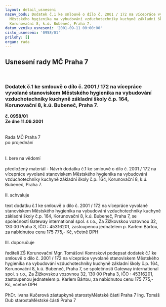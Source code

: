 ```yaml
---
layout: detail_usneseni
nazev_bodu: Dodatek č.1 ke smlouvě o dílo č. 2001 / 172 na vícepráce vyvolané stanoviskem
  Městského hygienika na vybudování vzduchotechniky kuchyně základní školy č.p. 164,
  Korunovační 8, k.ú. Bubeneč, Praha 7.
datum_vzniku_usneseni: '2001-09-11 00:00:00'
cislo_usneseni: '0958/01'
prilohy: []
organ: rada
---
```

<div id="ucUsn_pList" class="usn">
	<span><h2>Usnesení rady MČ Praha 7 </h2>
<br></span><div class="standBody">
<span><h3>Dodatek č.1 ke smlouvě o dílo č. 2001 / 172 na vícepráce vyvolané stanoviskem Městského hygienika na vybudování vzduchotechniky kuchyně základní školy č.p. 164, Korunovační 8, k.ú. Bubeneč, Praha 7.</h3></span><div class="center">
		<strong>č. 0958/01</strong><br>
	</div>
<div class="center">
		<strong>Ze dne 11.09.2001</strong><br><br>
	</div>
<br>Rada MČ Praha 7<br>po projednání<br><br><br>I.	bere na vědomí<br><br> předložený materiál - Návrh dodatku č.1 ke smlouvě o dílo č. 2001 / 172 na vícepráce vyvolané stanoviskem Městského hygienika na vybudování vzduchotechniky kuchyně základní školy č.p. 164, Korunovační 8, k.ú. Bubeneč, Praha 7.<br><br>II.	schvaluje <br><br>text dodatku č.1 ke smlouvě o dílo č. 2001 / 172 na vícepráce vyvolané stanoviskem Městského hygienika na vybudování vzduchotechniky kuchyně základní školy č.p. 164, Korunovační 8, k.ú. Bubeneč, Praha 7, se společností Gateway international spol. s r.o., Za Žižkovskou vozovnou 32, 130 00 Praha 3, IČO : 45316201, zastoupenou jednatelem p. Karlem Bártou, za nabídnutou cenu 175 775,- Kč, včetně DPH<br><br>III.	doporučuje<br><br>řediteli ZŠ Korunovační Mgr. Tomášovi Komrskovi podepsat dodatek č.1 ke smlouvě o dílo č. 2001 / 172 na vícepráce vyvolané stanoviskem Městského hygienika na vybudování vzduchotechniky kuchyně základní školy č.p. 164, Korunovační 8, k.ú. Bubeneč, Praha 7, se společností Gateway international spol. s r.o., Za Žižkovskou vozovnou 32, 130 00 Praha 3, IČO : 45316201, zastoupenou jednatelem p. Karlem Bártou, za nabídnutou cenu 175 775,- Kč, včetně DPH<br> 	<br>PhDr. Ivana Kučerová zástupkyně starostyMěstské části Praha 7	Ing. Tomáš Dub starostaMěstské části Praha 7<br>	<br><br>
</div>
</div>